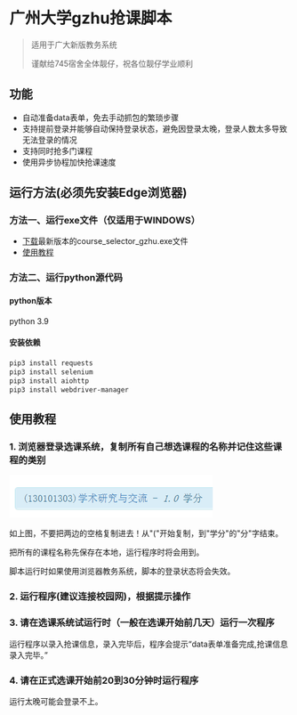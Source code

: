 # 广州大学gzhu抢课脚本

> 适用于广大新版教务系统
>
> 谨献给745宿舍全体靓仔，祝各位靓仔学业顺利

## 功能

- 自动准备data表单，免去手动抓包的繁琐步骤
- 支持提前登录并能够自动保持登录状态，避免因登录太晚，登录人数太多导致无法登录的情况
- 支持同时抢多门课程
- 使用异步协程加快抢课速度

## 运行方法(必须先安装Edge浏览器)

### 方法一、运行exe文件（仅适用于WINDOWS）

- [下载](https://github.com/LihaoLikeOrangeJuice/course_selector_gzhu/releases)最新版本的course_selector_gzhu.exe文件
- [使用教程](#使用教程)

### 方法二、运行python源代码

#### python版本

python 3.9

#### 安装依赖

```shell
pip3 install requests
pip3 install selenium
pip3 install aiohttp
pip3 install webdriver-manager
```

## 使用教程

### 1. 浏览器登录选课系统，复制所有自己想选课程的名称并记住这些课程的类别

![4](assets/4.png)

如上图，不要把两边的空格复制进去！从"("开始复制，到"学分"的"分"字结束。

把所有的课程名称先保存在本地，运行程序时将会用到。

脚本运行时如果使用浏览器教务系统，脚本的登录状态将会失效。

### 2. 运行程序(建议连接校园网)，根据提示操作

### 3. 请在选课系统试运行时（一般在选课开始前几天）运行一次程序

运行程序以录入抢课信息，录入完毕后，程序会提示“data表单准备完成,抢课信息录入完毕。”

### 4. 请在正式选课开始前20到30分钟时运行程序

运行太晚可能会登录不上。
